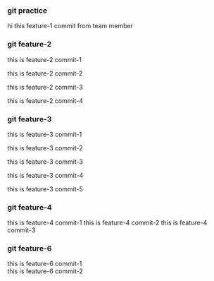 ### git practice 

hi this feature-1 commit from team member

### git feature-2

this is feature-2 commit-1

this is feature-2 commit-2

this is feature-2 commit-3

this is feature-2 commit-4

### git feature-3

this is feature-3 commit-1

this is feature-3 commit-2

this is feature-3 commit-3

this is feature-3 commit-4

this is feature-3 commit-5

### git feature-4

this is feature-4 commit-1
this is feature-4 commit-2
this is feature-4 commit-3

### git feature-6

this is feature-6 commit-1 </br>
this is feature-6 commit-2 </br>
